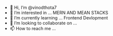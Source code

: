 - 👋 Hi, I’m @vinodthota7
- 👀 I’m interested in ... MERN AND MEAN STACKS
- 🌱 I’m currently learning ... Frontend Devlopment
- 💞️ I’m looking to collaborate on ...
- 📫 How to reach me ...

<!---
vinodthota7/vinodthota7 is a ✨ special ✨ repository because its `README.md` (this file) appears on your GitHub profile.
You can click the Preview link to take a look at your changes.
--->

